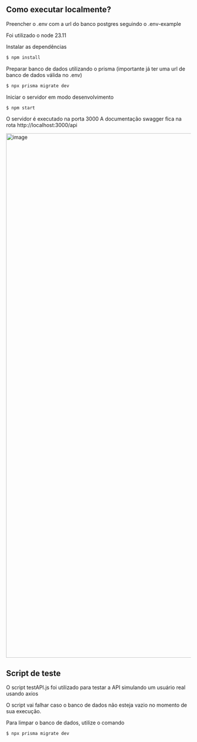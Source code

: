 ## Como executar localmente?
Preencher o .env com a url do banco postgres seguindo o .env-example

Foi utilizado o node 23.11

Instalar as dependências
```bash
$ npm install
```

Preparar banco de dados utilizando o prisma (importante já ter uma url de banco de dados válida no .env)
```bash
$ npx prisma migrate dev
```

Iniciar o servidor em modo desenvolvimento
```bash
$ npm start
```

O servidor é executado na porta 3000
A documentação swagger fica na rota http://localhost:3000/api

<img width="1426" alt="image" src="https://github.com/user-attachments/assets/eae69eed-1542-4058-a7e1-62753d1422e4" />


## Script de teste
O script testAPI.js foi utilizado para testar a API simulando um usuário real usando axios

O script vai falhar caso o banco de dados não esteja vazio no momento de sua execução.

Para limpar o banco de dados, utilize o comando
```bash
$ npx prisma migrate dev
```
